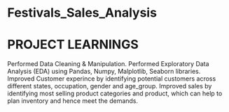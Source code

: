 # Festivals_Sales_Analysis


# PROJECT LEARNINGS
Performed Data Cleaning & Manipulation.
Performed Exploratory Data Analysis (EDA) using Pandas, Numpy, Malplotlib, Seaborn libraries.
Improved Customer experince by identifying potential customers across different states, occupation, gender and age_group.
Improved sales by identifying most selling product categories and product, which can help to plan inventory and hence meet the demands.
